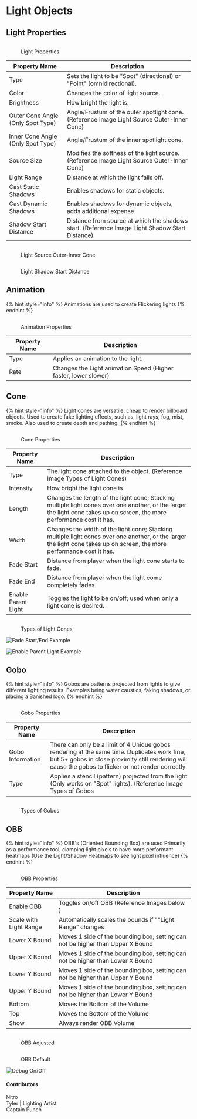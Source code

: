# Light Objects

## Light Properties

<figure><img src="../../../.gitbook/assets/image (6).png" alt=""><figcaption><p>Light Properties</p></figcaption></figure>

| Property Name                     | Description                                                                                    |
| --------------------------------- | ---------------------------------------------------------------------------------------------- |
| Type                              | Sets the light to be "Spot" (directional) or "Point" (omnidirectional).                        |
| Color                             | Changes the color of light source.                                                             |
| Brightness                        | How bright the light is.                                                                       |
| Outer Cone Angle (Only Spot Type) | Angle/Frustum of the outer spotlight cone. (Reference Image Light Source Outer-Inner Cone)     |
| Inner Cone Angle (Only Spot Type) | Angle/Frustum of the inner spotlight cone.                                                     |
| Source Size                       | Modifies the softness of the light source. (Reference Image Light Source Outer-Inner Cone)     |
| Light Range                       | Distance at which the light falls off.                                                         |
| Cast Static Shadows               | Enables shadows for static objects.                                                            |
| Cast Dynamic Shadows              | Enables shadows for dynamic objects, adds additional expense.                                  |
| Shadow Start Distance             | Distance from source at which the shadows start. (Reference Image Light Shadow Start Distance) |

<figure><img src="../../../.gitbook/assets/image (7).png" alt=""><figcaption><p>Light Source Outer-Inner Cone</p></figcaption></figure>

<figure><img src="../../../.gitbook/assets/image (8).png" alt=""><figcaption><p>Light Shadow Start Distance</p></figcaption></figure>

## Animation

{% hint style="info" %}
Animations are used to create Flickering lights
{% endhint %}

<figure><img src="../../../.gitbook/assets/image (9).png" alt=""><figcaption><p>Animation Properties</p></figcaption></figure>

| Property Name | Description                                                     |
| ------------- | --------------------------------------------------------------- |
| Type          | Applies an animation to the light.                              |
| Rate          | Changes the Light animation Speed (Higher faster, lower slower) |

## Cone

{% hint style="info" %}
Light cones are versatile, cheap to render billboard objects. Used to create fake lighting effects, such as, light rays, fog, mist, smoke. Also used to create depth and pathing.
{% endhint %}

<figure><img src="../../../.gitbook/assets/image (10).png" alt=""><figcaption><p>Cone Properties</p></figcaption></figure>

| Property Name       | Description                                                                                                                                                              |
| ------------------- | ------------------------------------------------------------------------------------------------------------------------------------------------------------------------ |
| Type                | The light cone attached to the object. (Reference Image Types of Light Cones)                                                                                            |
| Intensity           | How bright the light cone is.                                                                                                                                            |
| Length              | Changes the length of the light cone; Stacking multiple light cones over one another, or the larger the light cone takes up on screen, the more performance cost it has. |
| Width               | Changes the width of the light cone; Stacking multiple light cones over one another, or the larger the light cone takes up on screen, the more performance cost it has.  |
| Fade Start          | Distance from player when the light cone starts to fade.                                                                                                                 |
| Fade End            | Distance from player when the light come completely fades.                                                                                                               |
| Enable Parent Light | Toggles the light to be on/off; used when only a light cone is desired.                                                                                                  |

<figure><img src="../../../.gitbook/assets/image (18).png" alt=""><figcaption><p>Types of Light Cones</p></figcaption></figure>

![Fade Start/End Example](https://imgur.com/r24sdoX.gif)

![Enable Parent Light Example](https://imgur.com/vnxpPHU.gif)

## Gobo

{% hint style="info" %}
Gobos are patterns projected from lights to give different lighting results. Examples being water caustics, faking shadows, or placing a Banished logo.
{% endhint %}

<figure><img src="../../../.gitbook/assets/image (19).png" alt=""><figcaption><p>Gobo Properties</p></figcaption></figure>

| Property Name    | Description                                                                                                                                                                                           |
| ---------------- | ----------------------------------------------------------------------------------------------------------------------------------------------------------------------------------------------------- |
| Gobo Information | There can only be a limit of 4 Unique gobos rendering at the same time. Duplicates work fine, but 5+ gobos in close proximity still rendering will cause the gobos to flicker or not render correctly |
| Type             | Applies a stencil (pattern) projected from the light (Only works on "Spot" lights). (Reference Image Types of Gobos                                                                                   |

<figure><img src="../../../.gitbook/assets/image (20).png" alt=""><figcaption><p>Types of Gobos</p></figcaption></figure>

## OBB

{% hint style="info" %}
OBB's (Oriented Bounding Box) are used Primarily as a performance tool, clamping light pixels to have more performant heatmaps (Use the Light/Shadow Heatmaps to see light pixel influence)
{% endhint %}

<figure><img src="../../../.gitbook/assets/image (21).png" alt=""><figcaption><p>OBB Properties</p></figcaption></figure>

| Property Name          | Description                                                                    |
| ---------------------- | ------------------------------------------------------------------------------ |
| Enable OBB             | Toggles on/off OBB (Reference Images below )                                   |
| Scale with Light Range | Automatically scales the bounds if ""Light Range" changes                      |
| Lower X Bound          | Moves 1 side of the bounding box, setting can not be higher than Upper X Bound |
| Upper X Bound          | Moves 1 side of the bounding box, setting can not be higher than Lower X Bound |
| Lower Y Bound          | Moves 1 side of the bounding box, setting can not be higher than Upper Y Bound |
| Upper Y Bound          | Moves 1 side of the bounding box, setting can not be higher than Lower Y Bound |
| Bottom                 | Moves the Bottom of the Volume                                                 |
| Top                    | Moves the Bottom of the Volume                                                 |
| Show                   | Always render OBB Volume                                                       |

<figure><img src="../../../.gitbook/assets/image (22).png" alt=""><figcaption><p>OBB Adjusted</p></figcaption></figure>

<figure><img src="../../../.gitbook/assets/image (23).png" alt=""><figcaption><p>OBB Default</p></figcaption></figure>

![Debug On/Off](https://imgur.com/kZes1b8.gif)

#### Contributors

Nitro\
Tyler | Lighting Artist\
Captain Punch
